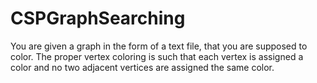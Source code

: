 # CSPGraphSearching
You are given a graph in the form of a text file, that you are supposed to color. The proper vertex coloring  is such that each vertex is assigned a color and no two adjacent vertices are assigned the same color.

